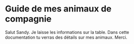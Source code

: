# Guide de mes animaux de compagnie

Salut Sandy.
Je laisse les informations sur la table. Dans cette documentation tu verras des détails sur mes animaux.
Merci.